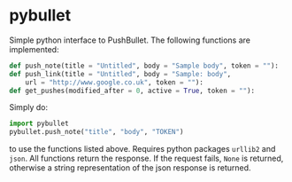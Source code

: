 # pybullet
Simple python interface to PushBullet. The following functions are implemented:

```python
def push_note(title = "Untitled", body = "Sample body", token = ""):
def push_link(title = "Untitled", body = "Sample: body",
    url = "http://www.google.co.uk", token = ""):
def get_pushes(modified_after = 0, active = True, token = ""):
```

Simply do:
```python
import pybullet
pybullet.push_note("title", "body", "TOKEN")
```

to use the functions listed above. Requires python packages ```urllib2``` and ```json```. All functions return the response. If the request fails, ```None``` is returned, otherwise a string representation of the json response is returned.
